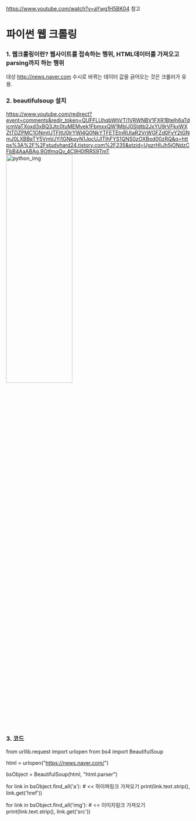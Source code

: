 https://www.youtube.com/watch?v=aYwg1H5BK04 참고

# 파이썬 웹 크롤링

### 1. 웹크롤링이란? 웹사이트를 접속하는 행위, HTML데이터를 가져오고 parsing까지 하는 행위
대상 http://news.naver.com
수시로 바뀌는 데이터 값을 긁어오는 것은 크롤러가 유용.

### 2. beautifulsoup 설치
https://www.youtube.com/redirect?event=comments&redir_token=QUFFLUhqbWhVTi1VRWNBV1FXR1Btelh6aTdjcmVaTXoxd3xBQ3Jtc0tuMEMyek1FbmxxQW1MblJ0Sldtb2JxYU9rVFkxWXZtTDZPMC1ONmtUTFItU0lrYWl4Q0NkYTFETEtnRUtaR2VrWGFZd0FvY2tGNmJ0LXBBeTY5VmVJYi1GNkpyN1JpcUJlTlhFYS1QNS0zOXBod00zRQ&q=https%3A%2F%2Fstudyhard24.tistory.com%2F235&stzid=UgzrHliJh5jONdzCFbB4AaABAg.9GtfmqQv_4C9H0fRRS9TmT
<img src="https://ibb.co/2SNSV4z" width="60%" height="40%" alt="python_img"/>

### 3. 코드
from urllib.request import urlopen
from bs4 import BeautifulSoup

html = urlopen("https://news.naver.com/")

bsObject = BeautifulSoup(html, "html.parser")

for link in bsObject.find_all('a'):                  # << 하이퍼링크 가져오기
    print(link.text.strip(), link.get('href'))

for link in bsObject.find_all('img'):               # << 이미지링크 가져오기 
    print(link.text.strip(), link.get('src'))
